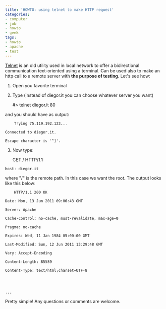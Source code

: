 ```yaml
---
title: 'HOWTO: using telnet to make HTTP request'
categories:
- computer
- job
- howto
- geek
tags:
- howto
- apache
- test
---
```

[Telnet](http://en.wikipedia.org/wiki/Telnet) is an old utility used in local
network to offer a bidirectional communication text-oriented using a terminal.
Can be used also to make an http call to a remote server with **the purpose of
testing**. Let's see how:

  1. Open you favorite terminal
  2. Type (instead of diegor.it you can choose whatever server you want) 
    
        #> telnet diegor.it 80

  
and you should have as output:

    
        Trying 75.119.192.123...  
    
    Connected to diegor.it.  
    
    Escape character is '^]'.

  3. Now type:
    
        GET / HTTP/1.1  
    
    host: diegor.it
    
    
    

  
where "/" is the remote path. In this case we want the root. The output looks
like this below:

    
        HTTP/1.1 200 OK  
    
    Date: Mon, 13 Jun 2011 09:06:43 GMT  
    
    Server: Apache  
    
    Cache-Control: no-cache, must-revalidate, max-age=0  
    
    Pragma: no-cache  
    
    Expires: Wed, 11 Jan 1984 05:00:00 GMT  
    
    Last-Modified: Sun, 12 Jun 2011 13:29:48 GMT  
    
    Vary: Accept-Encoding  
    
    Content-Length: 85589  
    
    Content-Type: text/html;charset=UTF-8
    
    
    
    
    ...

  

  
Pretty simple! Any questions or comments are welcome.

